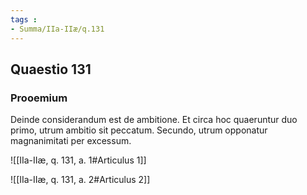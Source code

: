 ```yaml
---
tags : 
- Summa/IIa-IIæ/q.131
---
```


## Quaestio 131

### Prooemium

Deinde considerandum est de ambitione. Et circa hoc quaeruntur duo primo, utrum ambitio sit peccatum. Secundo, utrum opponatur magnanimitati per excessum.

![[IIa-IIæ, q. 131, a. 1#Articulus 1]]

![[IIa-IIæ, q. 131, a. 2#Articulus 2]]

